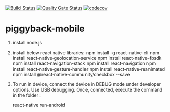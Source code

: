 [![Build Status](https://app.bitrise.io/app/ad1928a7215581b2/status.svg?token=8WT5SCocaqBd0s6c_pzg4g&branch=master)](https://app.bitrise.io/app/ad1928a7215581b2)
[![Quality Gate Status](https://sonarcloud.io/api/project_badges/measure?project=piggy1-mvn_piggyback-mobile&metric=alert_status)](https://sonarcloud.io/dashboard?id=piggy1-mvn_piggyback-mobile)
[![codecov](https://codecov.io/gh/piggy1-mvn/piggyback-mobile/branch/master/graph/badge.svg)](https://codecov.io/gh/piggy1-mvn/piggyback-mobile)

# piggyback-mobile
1. install node.js
2. install below react native libraries:
   npm install -g react-native-cli
   npm install react-native-geolocation-service
   npm install react-native-fbsdk
   npm install react-navigation-stack
   npm install  react-navigation
   npm install react-native-gesture-handler
   npm install react-native-reanimated
   npm install @react-native-community/checkbox --save

3. To run in device, connect the device in DEBUG mode under developer options. Use USB debugging.
    Once, connected, execute the command in the folder :

    react-native run-android
